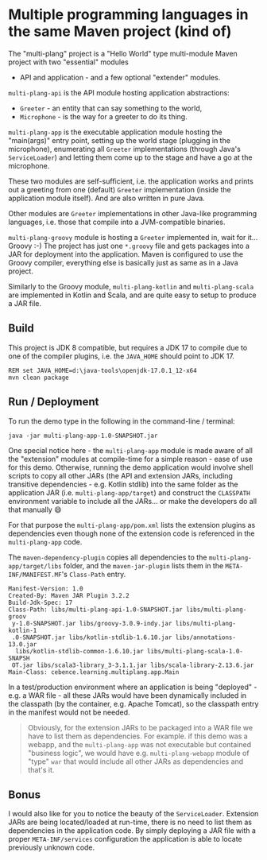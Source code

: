 # Multiple programming languages in the same Maven project (kind of)

The "multi-plang" project is a "Hello World" type multi-module Maven project with two "essential" modules
- API and application - and a few optional "extender" modules.

`multi-plang-api` is the API module hosting application abstractions:

- `Greeter` - an entity that can say something to the world,
- `Microphone` - is the way for a greeter to do its thing.

`multi-plang-app` is the executable application module hosting the "main(args)" entry point, setting up
the world stage (plugging in the microphone), enumerating all `Greeter` implementations (through Java's `ServiceLoader`) and letting them come up to the stage and have a go at the microphone.

These two modules are self-sufficient, i.e. the application works and prints out a greeting from one
(default) `Greeter` implementation (inside the application module itself).
And are also written in pure Java.

Other modules are `Greeter` implementations in other Java-like programming languages, i.e. those that
compile into a JVM-compatible binaries.

`multi-plang-groovy` module is hosting a `Greeter` implemented in, wait for it... Groovy :-)
The project has just one `*.groovy` file and gets packages into a JAR for deployment
into the application. Maven is configured to use the Groovy compiler, everything else is basically
just as same as in a Java project.

Similarly to the Groovy module, `multi-plang-kotlin` and `multi-plang-scala` are implemented in Kotlin and Scala, and are quite easy to setup to produce a JAR file.


## Build

This project is JDK 8 compatible, but requires a JDK 17 to compile due to one of the compiler plugins, i.e.
the `JAVA_HOME` should point to JDK 17.

```
REM set JAVA_HOME=d:\java-tools\openjdk-17.0.1_12-x64
mvn clean package
```


## Run / Deployment

To run the demo type in the following in the command-line / terminal:

```
java -jar multi-plang-app-1.0-SNAPSHOT.jar
```

One special notice here - the `multi-plang-app` module is made aware of all the "extension" modules
at compile-time for a simple reason - ease of use for this demo. Otherwise, running the demo application
would involve shell scripts to copy all other JARs (the API and extension JARs, including transitive
dependencies - e.g. Kotlin stdlib) into the same folder as the application JAR (i.e. `multi-plang-app/target`)
and construct the `CLASSPATH` environment variable to include all the JARs... or make the developers do all that manually :smile:

For that purpose the `multi-plang-app/pom.xml` lists the extension plugins as dependencies even though
none of the extension code is referenced in the `multi-plang-app` code.

The `maven-dependency-plugin` copies all dependencies to the `multi-plang-app/target/libs` folder,
and the `maven-jar-plugin` lists them in the `META-INF/MANIFEST.MF`'s `Class-Path` entry.

```
Manifest-Version: 1.0
Created-By: Maven JAR Plugin 3.2.2
Build-Jdk-Spec: 17
Class-Path: libs/multi-plang-api-1.0-SNAPSHOT.jar libs/multi-plang-groov
 y-1.0-SNAPSHOT.jar libs/groovy-3.0.9-indy.jar libs/multi-plang-kotlin-1
 .0-SNAPSHOT.jar libs/kotlin-stdlib-1.6.10.jar libs/annotations-13.0.jar
  libs/kotlin-stdlib-common-1.6.10.jar libs/multi-plang-scala-1.0-SNAPSH
 OT.jar libs/scala3-library_3-3.1.1.jar libs/scala-library-2.13.6.jar
Main-Class: cebence.learning.multiplang.app.Main
```

In a test/production environment where an application is being "deployed" - e.g. a WAR file -
all these JARs would have been dynamically included in the classpath (by the container, e.g. Apache Tomcat),
so the classpath entry in the manifest would not be needed.

> Obviously, for the extension JARs to be packaged into a WAR file we have to list them as dependencies.
> For example. if this demo was a webapp, and the `multi-plang-app` was not executable but contained
> "business logic", we would have e.g. `multi-plang-webapp` module of "type" `war` that would include
> all other JARs as dependencies and that's it.


## Bonus

I would also like for you to notice the beauty of the `ServiceLoader`. Extension JARs are being
located/loaded at run-time, there is no need to list them as dependencies in the application code.
By simply deploying a JAR file with a proper `META-INF/services` configuration the application is
able to locate previously unknown code.
